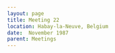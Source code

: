 ```yaml
---
layout: page
title: Meeting 22
location: Habay-la-Neuve, Belgium
date:  November 1987
parent: Meetings
---
```

